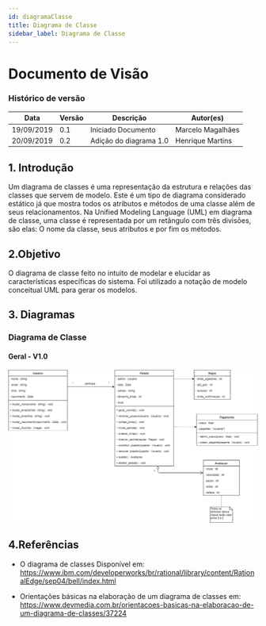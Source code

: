 ```yaml
---
id: diagramaClasse
title: Diagrama de Classe
sidebar_label: Diagrama de Classe
---
```


# Documento de Visão

### Histórico de versão

| **Data**   | **Versão** | **Descrição**      | **Autor(es)**     |
| ---------- | ---------- | ------------------ | ----------------- |
| 19/09/2019 | 0.1        | Iniciado Documento | Marcelo Magalhães |
| 20/09/2019 | 0.2        | Adição do diagrama 1.0 | Henrique Martins |

## 1. Introdução

Um diagrama de classes é uma representação da estrutura e relações das classes que servem de modelo. Este é um tipo de diagrama considerado estático já que mostra todos os atributos e métodos de uma classe além de seus relacionamentos. Na Unified Modeling Language (UML) em diagrama de classe, uma classe é representada por um retângulo com três divisões, são elas: O nome da classe, seus atributos e por fim os métodos.

## 2.Objetivo

O diagrama de classe feito no intuito de modelar e elucidar as características específicas do sistema. Foi utilizado a notação de modelo conceitual UML para gerar os modelos.

## 3. Diagramas

### Diagrama de Classe

#### Geral - V1.0
[![Diagrama](assets/Diagrama_Classe_Geral1.0.png)](assets/Diagrama_Classe_Geral1.0.png)

## 4.Referências

- O diagrama de classes Disponível em: https://www.ibm.com/developerworks/br/rational/library/content/RationalEdge/sep04/bell/index.html

- Orientações básicas na elaboração de um diagrama de classes em: https://www.devmedia.com.br/orientacoes-basicas-na-elaboracao-de-um-diagrama-de-classes/37224
